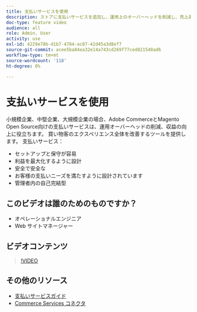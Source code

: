 ```yaml
---
title: 支払いサービスを使用
description: ストアに支払いサービスを追加し、運用上のオーバーヘッドを削減し、売上高を増やし、買い物客全体のエクスペリエンスを向上させる方法を説明します。
doc-type: feature video
audience: all
role: Admin, User
activity: use
exl-id: 4229e78b-d1b7-4784-ac87-42d45a3d8ef7
source-git-commit: acee5ba84ea32e14a743cd269f77ced821548ad6
workflow-type: tm+mt
source-wordcount: '118'
ht-degree: 0%

---
```


# 支払いサービスを使用

小規模企業、中堅企業、大規模企業の場合、Adobe CommerceとMagento Open Source向けの支払いサービスは、運用オーバーヘッドの削減、収益の向上に役立ちます。 買い物客のエクスペリエンス全体を改善するツールを提供します。 支払いサービス：

- セットアップと保守が容易
- 利益を最大化するように設計
- 安全で安全な
- お客様の支払いニーズを満たすように設計されています
- 管理者内の自己完結型

## このビデオは誰のためのものですか？

- オペレーショナルエンジニア
- Web サイトマネージャー

## ビデオコンテンツ

>[!VIDEO](https://video.tv.adobe.com/v/343990?quality=12&learn=on)

## その他のリソース

- [支払いサービスガイド](https://experienceleague.adobe.com/docs/commerce-merchant-services/payment-services/guide-overview.html)
- [Commerce Services コネクタ](https://experienceleague.adobe.com/docs/commerce-merchant-services/user-guides/saas.html)
